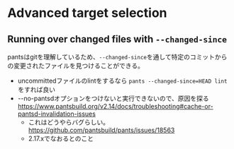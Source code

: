 # Advanced target selection

## Running over changed files with `--changed-since`

pantsはgitを理解しているため、`--changed-since`を通して特定のコミットからの変更されたファイルを見つけることができる。

- uncommittedファイルのlintをするなら `pants --changed-since=HEAD lint` をすれば良い
- --no-pantsdオプションをつけないと実行できないので、原因を探る <https://www.pantsbuild.org/v2.14/docs/troubleshooting#cache-or-pantsd-invalidation-issues>
  - これはどうやらバグらしい。<https://github.com/pantsbuild/pants/issues/18563>
  - 2.17.xでなおるとのこと
